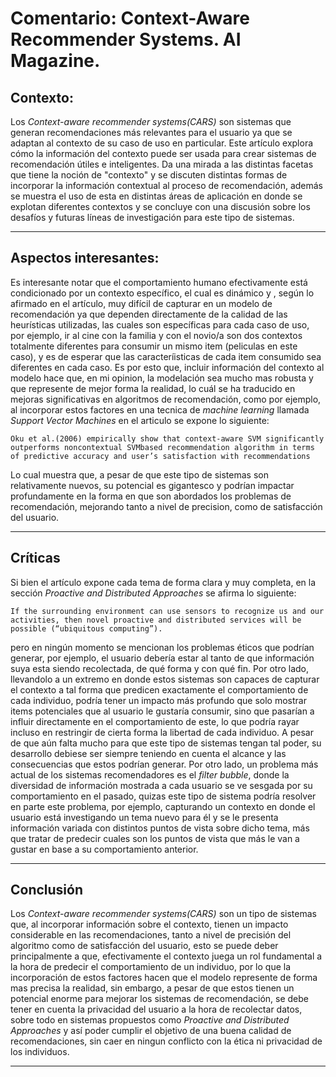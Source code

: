 # Comentario: Context-Aware Recommender Systems. AI Magazine.

## Contexto:

Los *Context-aware recommender systems(CARS)* son sistemas que generan recomendaciones más relevantes para el usuario ya que se adaptan al contexto de su caso de uso en particular. Este artículo explora cómo la información del contexto puede ser usada para crear sistemas de recomendación útiles e inteligentes. Da una mirada a las distintas facetas que tiene la noción de "contexto" y  se discuten distintas formas de incorporar la información contextual al proceso de recomendación, además se muestra el uso de esta en distintas áreas de aplicación en donde se explotan diferentes contextos y se concluye con una discusión sobre los desafíos y futuras líneas de investigación para este tipo de sistemas.

---
## Aspectos interesantes:

Es interesante notar que el comportamiento humano efectivamente está condicionado por un contexto específico, el cual es dinámico y , según lo afirmado en el artículo, muy difícil de capturar en un modelo de recomendación ya que dependen directamente de la calidad de las heurísticas utilizadas, las cuales son específicas para cada caso de uso, por ejemplo, ir al cine con la familia y con el novio/a son dos contextos totalmente diferentes para consumir un mismo item (peliculas en este caso), y es de esperar que las caracteríisticas de cada item consumido sea diferentes en cada caso.  Es por esto que, incluir información del contexto al modelo hace que, en mi opinion, la modelación sea mucho mas robusta y que represente de mejor forma la realidad, lo cuál se ha traducido en mejoras significativas en algoritmos de recomendación, como por ejemplo, al incorporar estos factores en una tecnica de *machine learning* llamada *Support Vector Machines* en el articulo se expone lo siguiente:

~~~
Oku et al.(2006) empirically show that context-aware SVM significantly outperforms noncontextual SVMbased recommendation algorithm in terms of predictive accuracy and user’s satisfaction with recommendations
~~~

Lo cual muestra que, a pesar de que este tipo de sistemas son relativamente nuevos, su potencial es gigantesco y podrían impactar profundamente en la forma en que son abordados los problemas de recomendación, mejorando tanto a nivel de precision, como de satisfacción del usuario.

---
## Críticas

Si bien el artículo expone cada tema de forma clara y muy completa, en la sección *Proactive and Distributed Approaches*  se afirma lo siguiente:
~~~
If the surrounding environment can use sensors to recognize us and our activities, then novel proactive and distributed services will be possible (“ubiquitous computing”).
~~~

pero en ningún momento se mencionan los problemas éticos que podrían generar, por ejemplo, el usuario debería estar al tanto de que información suya esta siendo recolectada, de qué forma y con qué fin. Por otro lado, llevandolo a un extremo en donde estos sistemas son capaces de capturar el contexto a tal forma que predicen exactamente el comportamiento de cada individuo, podría tener un impacto más profundo que solo mostrar items potenciales que al usuario le gustaría consumir, sino que pasarían a influir directamente en el comportamiento de este, lo que podría rayar incluso en restringir de cierta forma la libertad de cada individuo. A pesar de que aún falta mucho para que este tipo de sistemas tengan tal poder, su desarrollo debiese ser siempre teniendo en cuenta el alcance y las consecuencias que estos podrían generar. Por otro lado, un problema más actual de los sistemas recomendadores es el *filter bubble*, donde la diversidad de información mostrada a cada usuario se ve sesgada por su comportamiento en el pasado, quizas este tipo de sistema podría resolver en parte este problema, por ejemplo, capturando un contexto en donde el usuario está investigando un tema nuevo para él y se le presenta información variada con distintos puntos de vista sobre dicho tema, más que tratar de predecir cuales son los puntos de vista que más le van a gustar en base a su comportamiento anterior.  

---

## Conclusión

Los *Context-aware recommender systems(CARS)* son un tipo de sistemas que, al incorporar información sobre el contexto, tienen un impacto considerable en las recomendaciones, tanto a nivel de precisión del algoritmo como de satisfacción del usuario, esto se puede deber principalmente a que, efectivamente el contexto juega un rol fundamental a la hora de predecir el comportamiento de un individuo, por lo que la incorporación de estos factores hacen que el modelo represente de forma mas precisa la realidad, sin embargo, a pesar de que estos tienen un potencial enorme para mejorar los sistemas de recomendación, se debe tener en cuenta la privacidad del usuario a la hora de recolectar datos, sobre todo en sistemas propuestos como *Proactive and Distributed Approaches* y así poder cumplir el objetivo de una buena calidad de recomendaciones, sin caer en ningun conflicto con la ética ni privacidad de los individuos. 


---